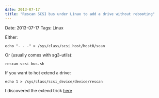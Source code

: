```yaml
---
date: 2013-07-17
title: "Rescan SCSI bus under Linux to add a drive without rebooting"
---
```

Date: 2013-07-17
Tags: Linux

Either:

	echo "- - -" > /sys/class/scsi_host/host0/scan

Or (usually comes with sg3-utils):

	rescan-scsi-bus.sh

If you want to hot extend a drive:

	echo 1 > /sys/class/scsi_device/device/rescan	

I discovered the extend trick [here](https://blogs.it.ox.ac.uk/oxcloud/post/rescanning-your-scsi-bus-to-see-new-storage/)
